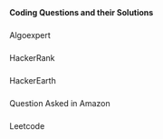 ##
<b>Coding Questions and their Solutions</b>

###
Algoexpert
###
HackerRank
###
HackerEarth
###
Question Asked in Amazon
###
Leetcode
